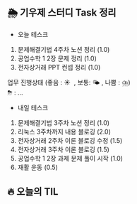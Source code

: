 ## 🌦️ 기우제 스터디 Task 정리

- 오늘 테스크

1. 문제해결기법 4주차 노션 정리 (1.0)
2. 공업수학 1 2장 문제 정리 (1.0)
3. 전자상거래 PPT 컨셉 정리 (1.0)

업무 진행상태 (좋음 : ☀  , 보통: 🌤 , 나쁨 : ⛈)   
⛈ : ...
 
- 내일 테스크

1. 문제해결기법 3주차 노션 정리 (1.0)
2. 리눅스 3주차까지 내용 블로깅 (2.0)
3. 전자상거래 2주차 이론 블로깅 수정 (1.5)
4. 전자상거래 3주차 이론 블로깅 (1.5)
5. 공업수학 1 2장 과제 문제 풀이 시작 (1.0)
6. 재활 운동 (0.5)

## 🔥 오늘의 TIL
